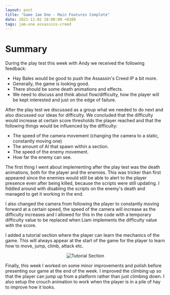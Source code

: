 ```yaml
---
layout: post
title: "Game Jam One - Main Features Complete"
date: 2021-11-02 18:00:00 +0100
tags: jam-one assassins-creed 
---
```


# Summary 
During the play test this week with Andy we received the following feedback:
- Hay Bales would be good to push the Assassin's Creed IP a bit more.
- Generally, the game is looking good.
- There should be some death animations and effects.
- We need to discuss and think about flow/difficulty, how the player will be kept interested and just on the edge of failure.

After the play test we discussed as a group what we needed to do next and also discussed our ideas for difficulty. We concluded that the difficulty would increase at certain score thresholds the player reached and that the following things would be influenced by the difficulty:
- The speed of the camera movement (changing the camera to a static, constantly moving one)
- The amount of AI that spawn within a section.
- The speed of the enemy movement.
- How far the enemy can see.

The first thing I went about implementing after the play test was the death animations, both for the player and the enemies. This was tricker than first appeared since the enemies would still be able to alert to the player presence even after being killed, because the scripts were still updating. I fiddled around with disabling the scripts on the enemy's death and managed to get it working in the end. 

I also changed the camera from following the player to constantly moving forward at a certain speed, the speed of the camera will increase as the difficulty increases and I allowed for this in the code with a temporary difficulty value to be replaced when Liam implements the difficulty value with the score.

I added a tutorial section where the player can learn the mechanics of the game. This will always appear at the start of the game for the player to learn how to move, jump, climb, attack etc.

<p align="center">
  <img src="{{site.baseurl}}/assets/jam-one/tutorial-section.png" alt="Tutorial Section"/>
</p> 

Finally, this week I worked on some minor improvements and polish before presenting our game at the end of the week. I improved the climbing up so that the player can jump up from a platform rather than just climbing down. I also setup the crouch animation to work when the player is in a pile of hay to improve how it looks.